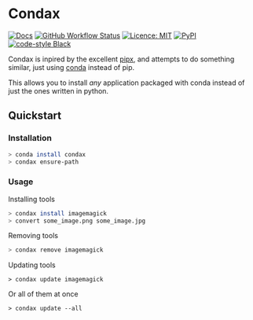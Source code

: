 # Condax

[![Docs](https://img.shields.io/badge/docs-mkdocs-informational)](https://mariusvniekerk.github.com/condax)
[![GitHub Workflow Status](https://img.shields.io/github/workflow/status/mariusvniekerk/condax/Python%20package)](https://github.com/mariusvniekerk/condax/actions?query=workflow%3A%22Python+package%22)
[![Licence: MIT](https://img.shields.io/github/license/mariusvniekerk/condax)](https://github.com/mariusvniekerk/condax/blob/master/LICENSE-MIT)
[![PyPI](https://img.shields.io/pypi/v/condax)](https://pypi.org/project/condax)
[![code-style Black](https://img.shields.io/badge/code%20style-black-000000.svg)](https://https://github.com/psf/black)


Condax is inpired by the excellent [pipx](https://github.com/pipxproject/pipx), and attempts to do something similar, just using [conda](https://conda.io/) instead of pip.

This allows you to install *any* application packaged with conda instead of just the ones  written in python.

## Quickstart

### Installation

```bash
> conda install condax
> condax ensure-path
```

### Usage

Installing tools

```bash
> condax install imagemagick
> convert some_image.png some_image.jpg
```

Removing tools

```bash
> condax remove imagemagick
```

Updating tools

```
> condax update imagemagick
```

Or all of them at once

```
> condax update --all
```
